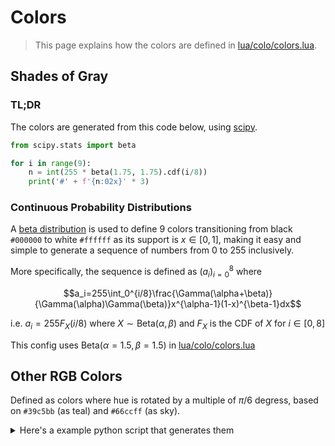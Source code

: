 # Colors
> This page explains how the colors are defined in [lua/colo/colors.lua](../lua/colo/colors.lua).

## Shades of Gray

### TL;DR

The colors are generated from this code below, using [scipy](https://pypi.org/project/scipy/).

```py
from scipy.stats import beta

for i in range(9):
    n = int(255 * beta(1.75, 1.75).cdf(i/8))
    print('#' + f'{n:02x}' * 3)
```

### Continuous Probability Distributions

A [beta distribution](https://en.wikipedia.org/wiki/Beta_distribution) is used to define 9 colors transitioning from black `#000000` to white `#ffffff` as its support is $x\in[0,1]$, making it easy and simple to generate a sequence of numbers from $0$ to $255$ inclusively.

More specifically, the sequence is defined as $(a_i)_{i=0}^8$ where

$$a_i=255\int_0^{i/8}\frac{\Gamma(\alpha+\beta)}{\Gamma(\alpha)\Gamma(\beta)}x^{\alpha-1}(1-x)^{\beta-1}dx$$


i.e. $a_i=255F_X(i/8)$ where $X\sim\textrm{Beta}(\alpha,\beta)$ and $F_X$ is the CDF of $X$ for $i\in[0,8]$

This config uses $\textrm{Beta}(\alpha=1.5,\beta=1.5)$ in [lua/colo/colors.lua](../lua/colo/colors.lua)


## Other RGB Colors

Defined as colors where hue is rotated by a multiple of $\pi/6$ degress, based on `#39c5bb` (as teal) and `#66ccff` (as sky).

<details><summary>Here's a example python script that generates them</summary>

```py
from colorsys import rgb_to_hls, hls_to_rgb

RGB_MAX = 0xff
teal = rgb_to_hls(*[c / RGB_MAX for c in (0x39, 0xc5, 0xbb)])
sky = rgb_to_hls(*[c / RGB_MAX for c in (0x66, 0xcc, 0xff)])

HLSColor = tuple[float,float,float]

def rotate(color: HLSColor, degree: float) -> HLSColor:
    """rotate hue"""
    return ((color[0] + degree / 360) % 1, color[1], color[2])

def lighten(color: HLSColor, percent: float) -> HLSColor:
    """raise brightness"""
    return (color[0], color[1] + percent, color[2])

colors = {
    'red': rotate(teal, 180),
    'green': rotate(teal, -30),
    'orange': rotate(sky, 180),
    'blue': rotate(teal, 30),
    'indigo': rotate(teal, 60),
    'teal': teal,

    'pink': rotate(sky, 150),
    'lime': rotate(sky, -60),
    'yellow': rotate(sky, -150),
    'sky': sky,
    'purple': lighten(rotate(sky, 60), -1/2),
    'cyan': rotate(sky, -30),
}

for name, hls in colors.items():
    print(name, " = '#" + ''.join(f'{round(c*RGB_MAX):02x}' for c in hls_to_rgb(*hls)) + '",')
```

</details>
